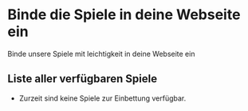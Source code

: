 # Binde die Spiele in deine Webseite ein
Binde unsere Spiele mit leichtigkeit in deine Webseite ein

## Liste aller verfügbaren Spiele
- Zurzeit sind keine Spiele zur Einbettung verfügbar.
